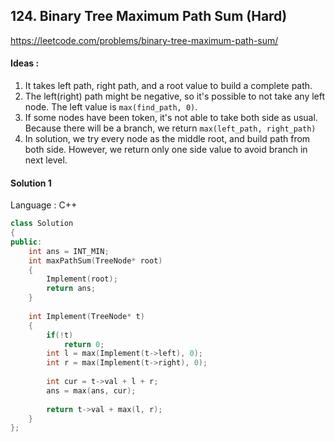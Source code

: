 ## **124. Binary Tree Maximum Path Sum (Hard)** 

https://leetcode.com/problems/binary-tree-maximum-path-sum/



#### Ideas : 

1.  It takes left path, right path, and a root value to build a complete path.
2.  The left(right) path might be negative, so it's possible to not take any left node. The left value is `max(find_path, 0)`.
3.  If some nodes have been token, it's not able to take both side as usual. Because there will be a branch, we return `max(left_path, right_path)`
4.  In solution, we try every node as the middle root, and build path from both side. However, we return only one side value to avoid branch in next level.



#### Solution 1

Language : C++

```C++
class Solution 
{
public:
    int ans = INT_MIN;
    int maxPathSum(TreeNode* root) 
    {
        Implement(root);
        return ans;
    }
    
    int Implement(TreeNode* t)
    {
        if(!t)
            return 0;
        int l = max(Implement(t->left), 0);
        int r = max(Implement(t->right), 0);
        
        int cur = t->val + l + r;
        ans = max(ans, cur);
        
        return t->val + max(l, r);
    }
};
```

